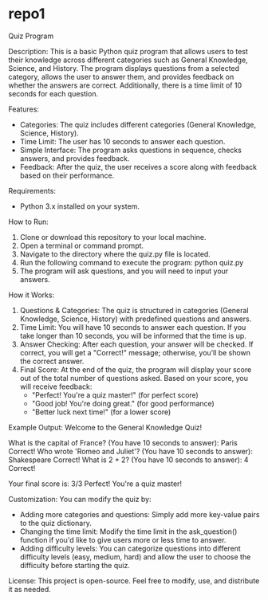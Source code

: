 # repo1
Quiz Program

Description:
This is a basic Python quiz program that allows users to test their knowledge across different categories such as General Knowledge, Science, and History. The program displays questions from a selected category, allows the user to answer them, and provides feedback on whether the answers are correct. Additionally, there is a time limit of 10 seconds for each question.

Features:
- Categories: The quiz includes different categories (General Knowledge, Science, History).
- Time Limit: The user has 10 seconds to answer each question.
- Simple Interface: The program asks questions in sequence, checks answers, and provides feedback.
- Feedback: After the quiz, the user receives a score along with feedback based on their performance.

Requirements:
- Python 3.x installed on your system.

How to Run:
1. Clone or download this repository to your local machine.
2. Open a terminal or command prompt.
3. Navigate to the directory where the quiz.py file is located.
4. Run the following command to execute the program:
   python quiz.py
5. The program will ask questions, and you will need to input your answers.

How it Works:
1. Questions & Categories: The quiz is structured in categories (General Knowledge, Science, History) with predefined questions and answers.
2. Time Limit: You will have 10 seconds to answer each question. If you take longer than 10 seconds, you will be informed that the time is up.
3. Answer Checking: After each question, your answer will be checked. If correct, you will get a "Correct!" message; otherwise, you’ll be shown the correct answer.
4. Final Score: At the end of the quiz, the program will display your score out of the total number of questions asked. Based on your score, you will receive feedback:
   - "Perfect! You're a quiz master!" (for perfect score)
   - "Good job! You're doing great." (for good performance)
   - "Better luck next time!" (for a lower score)

Example Output:
Welcome to the General Knowledge Quiz!

What is the capital of France? (You have 10 seconds to answer): Paris
Correct!
Who wrote 'Romeo and Juliet'? (You have 10 seconds to answer): Shakespeare
Correct!
What is 2 + 2? (You have 10 seconds to answer): 4
Correct!

Your final score is: 3/3
Perfect! You're a quiz master!

Customization:
You can modify the quiz by:
- Adding more categories and questions: Simply add more key-value pairs to the quiz dictionary.
- Changing the time limit: Modify the time limit in the ask_question() function if you'd like to give users more or less time to answer.
- Adding difficulty levels: You can categorize questions into different difficulty levels (easy, medium, hard) and allow the user to choose the difficulty before starting the quiz.

License:
This project is open-source. Feel free to modify, use, and distribute it as needed.
